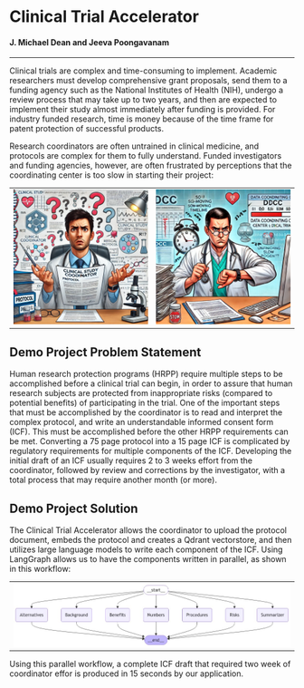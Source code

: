 # Clinical Trial Accelerator
#### J. Michael Dean and Jeeva Poongavanam
---
Clinical trials are complex and time-consuming to implement.  Academic researchers must develop comprehensive grant proposals,
send them to a funding agency such as the National Institutes of Health (NIH), undergo a review process that may take up to two 
years, and then are expected to implement their study almost immediately after funding is provided.  For industry funded research,
time is money because of the time frame for patent protection of successful products.  

Research coordinators are often untrained in clinical medicine, and protocols are complex for them to fully understand.  Funded
investigators and funding agencies, however, are often frustrated by perceptions that the coordinating center is too slow
in starting their project:

<div align="center">
  <table>
    <tr>
      <td><img src="CoordinatorProtocol.png" alt="Coordinator" width="300" /></td>
      <td><img src="TooSLOW.png" alt="Investigator" width="300" /></td>
    </tr>
  </table>
</div>

## Demo Project Problem Statement

Human research protection programs (HRPP) require multiple steps to be accomplished before a clinical trial can begin, in order
to assure that human research subjects are protected from inappropriate risks (compared to potential benefits) of participating
in the trial.  One of the important steps that must be accomplished by the coordinator is to read and interpret the complex
protocol, and write an understandable informed consent form (ICF).  This must be accomplished before the other HRPP requirements
can be met.  Converting a 75 page protocol into a 15 page ICF is complicated by regulatory requirements for multiple components
of the ICF.  Developing the initial draft of an ICF usually requires 2 to 3 weeks effort from the coordinator, followed by 
review and corrections by the investigator, with a total process that may require another month (or more).

## Demo Project Solution

The Clinical Trial Accelerator allows the coordinator to upload the protocol document, embeds the protocol and creates a Qdrant 
vectorstore, and then utilizes large language models to write each component of the ICF.  Using LangGraph allows us to have
the components written in parallel, as shown in this workflow:

<div align="center">
    <table>
    <tr>
      <td><img src="agents.png" alt="Agents" width="100%" /></td>
    </tr>
  </table>
</div>

Using this parallel workflow, a complete ICF draft that required two week of coordinator effor is produced in 15 seconds by our application.
